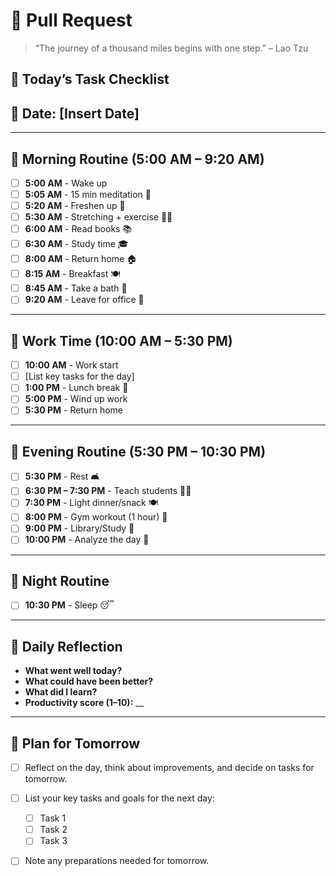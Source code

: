 # 🚀 Pull Request

> “The journey of a thousand miles begins with one step.” – Lao Tzu

## 📅 Today’s Task Checklist

## 📅 Date: [Insert Date]

---

## 🌅 Morning Routine (5:00 AM – 9:20 AM)
- [ ] **5:00 AM** - Wake up
- [ ] **5:05 AM** - 15 min meditation 🧘
- [ ] **5:20 AM** - Freshen up 🚿
- [ ] **5:30 AM** - Stretching + exercise 🏋️‍♂️
- [ ] **6:00 AM** - Read books 📚
- [ ] **6:30 AM** - Study time 🎓
- [ ] **8:00 AM** - Return home 🏠
- [ ] **8:15 AM** - Breakfast 🍽️
- [ ] **8:45 AM** - Take a bath 🛁
- [ ] **9:20 AM** - Leave for office 🏢

---

## 💼 Work Time (10:00 AM – 5:30 PM)
- [ ] **10:00 AM** - Work start
- [ ] [List key tasks for the day]
- [ ] **1:00 PM** - Lunch break 🥗
- [ ] **5:00 PM** - Wind up work
- [ ] **5:30 PM** - Return home

---

## 🌇 Evening Routine (5:30 PM – 10:30 PM)
- [ ] **5:30 PM** - Rest 🛋️
- [ ] **6:30 PM – 7:30 PM** - Teach students 👨‍🏫
- [ ] **7:30 PM** - Light dinner/snack 🍽️
- [ ] **8:00 PM** - Gym workout (1 hour) 💪
- [ ] **9:00 PM** - Library/Study 🧠
- [ ] **10:00 PM** - Analyze the day 🧾

---

## 🌙 Night Routine
- [ ] **10:30 PM** - Sleep 😴

---

## 🔄 Daily Reflection
- **What went well today?**
- **What could have been better?**
- **What did I learn?**
- **Productivity score (1–10):** __

---

## 📝 Plan for Tomorrow
- [ ] Reflect on the day, think about improvements, and decide on tasks for tomorrow.
- [ ] List your key tasks and goals for the next day:
  - [ ] Task 1
  - [ ] Task 2
  - [ ] Task 3
- [ ] Note any preparations needed for tomorrow.

